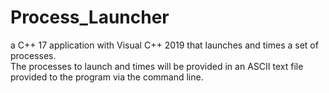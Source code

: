# Process_Launcher

a C++ 17 application with Visual C++ 2019 that launches and times a set of processes.  
The processes to launch and times will be provided in an ASCII text file provided to the program via the command line.
